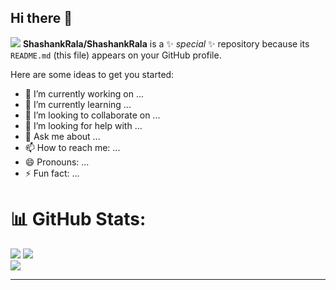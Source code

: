 ## Hi there 👋

[![](https://visitcount.itsvg.in/api?id=ShashankRala&icon=0&color=0)](https://visitcount.itsvg.in)
**ShashankRala/ShashankRala** is a ✨ _special_ ✨ repository because its `README.md` (this file) appears on your GitHub profile.

Here are some ideas to get you started:

- 🔭 I’m currently working on ...
- 🌱 I’m currently learning ...
- 👯 I’m looking to collaborate on ...
- 🤔 I’m looking for help with ...
- 💬 Ask me about ...
- 📫 How to reach me: ...
- 😄 Pronouns: ...
- ⚡ Fun fact: ...



# 📊 GitHub Stats:
![](https://github-readme-stats.vercel.app/api/top-langs/?username=ShashankRala&theme=dark&hide_border=false&include_all_commits=false&count_private=false&layout=compact)
![](https://github-readme-stats.vercel.app/api?username=ShashankRala&theme=dark&hide_border=false&include_all_commits=false&count_private=false)<br/>
![](https://github-readme-streak-stats.herokuapp.com/?user=ShashankRala&theme=dark&hide_border=false)<br/>


---




